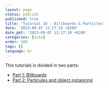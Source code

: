 ```yaml
---
layout: page
status: publish
published: true
title: 'Tutorial 18 : Billboards & Particles'
date: '2013-09-07 11:17:18 +0200'
date_gmt: '2013-09-07 11:17:18 +0200'
categories: [tuto]
order: 580
tags: []
language: kr
---
```

This tutorials is divided in two parts:

- [Part 1: Billboards](billboards)
- [Part 2: Particules and object instancing](particles-instancing)
